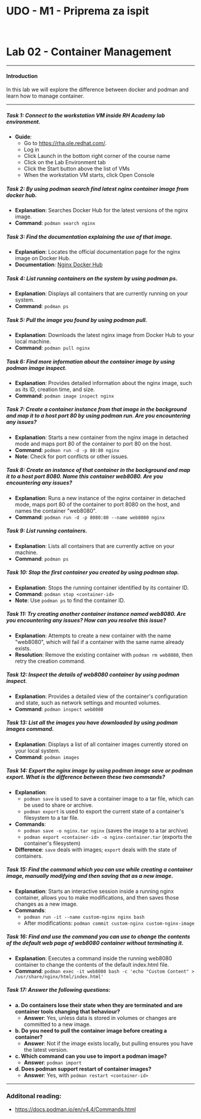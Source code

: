 # UDO - M1 - Priprema za ispit
&nbsp;
# Lab 02 - Container Management
--------------------------------------------------------------------------------------------------------------------------------

#### Introduction
In this lab we will explore the difference between docker and podman and learn how to manage container.

--------------------------------------------------------------------------------------------------------------------------------

##### **Task 1**: Connect to the workstation VM inside RH Academy lab environment.
- **Guide**: 
  - Go to https://rha.ole.redhat.com/.
  - Log in
  - Click Launch in the bottom right corner of the course name
  - Click on the Lab Environment tab
  - Click the Start button above the list of VMs
  - When the workstation VM starts, click Open Console

##### **Task 2**: By using **podman search** find latest nginx container image from docker hub.
- **Explanation**: Searches Docker Hub for the latest versions of the nginx image.
- **Command**: `podman search nginx`

##### **Task 3**: Find the documentation explaining the use of that image.
- **Explanation**: Locates the official documentation page for the nginx image on Docker Hub.
- **Documentation**: [Nginx Docker Hub](https://hub.docker.com/_/nginx)

##### **Task 4**: List running containers on the system by using **podman ps**.
- **Explanation**: Displays all containers that are currently running on your system.
- **Command**: `podman ps`

##### **Task 5**: Pull the image you found by using podman pull.
- **Explanation**: Downloads the latest nginx image from Docker Hub to your local machine.
- **Command**: `podman pull nginx`

##### **Task 6**: Find more information about the container image by using **podman image inspect**.
- **Explanation**: Provides detailed information about the nginx image, such as its ID, creation time, and size.
- **Command**: `podman image inspect nginx`

##### **Task 7**: Create a container instance from that image in the background and map it to a host port 80 by using **podman run**. Are you encountering any issues?
- **Explanation**: Starts a new container from the nginx image in detached mode and maps port 80 of the container to port 80 on the host.
- **Command**: `podman run -d -p 80:80 nginx`
- **Note**: Check for port conflicts or other issues.

##### **Task 8**: Create an instance of that container in the background and map it to a host port 8080. Name this container web8080. Are you encountering any issues?
- **Explanation**: Runs a new instance of the nginx container in detached mode, maps port 80 of the container to port 8080 on the host, and names the container "web8080".
- **Command**: `podman run -d -p 8080:80 --name web8080 nginx`

##### **Task 9**: List running containers.
- **Explanation**: Lists all containers that are currently active on your machine.
- **Command**: `podman ps`

##### **Task 10**: Stop the first container you created by using **podman stop**.
- **Explanation**: Stops the running container identified by its container ID.
- **Command**: `podman stop <container-id>`
- **Note**: Use `podman ps` to find the container ID.

##### **Task 11**: Try creating another container instance named web8080. Are you encountering any issues? How can you resolve this issue?
- **Explanation**: Attempts to create a new container with the name "web8080", which will fail if a container with the same name already exists.
- **Resolution**: Remove the existing container with `podman rm web8080`, then retry the creation command.

##### **Task 12**: Inspect the details of web8080 container by using **podman inspect**.
- **Explanation**: Provides a detailed view of the container's configuration and state, such as network settings and mounted volumes.
- **Command**: `podman inspect web8080`

##### **Task 13**: List all the images you have downloaded by using **podman images** command.
- **Explanation**: Displays a list of all container images currently stored on your local system.
- **Command**: `podman images`

##### **Task 14**: Export the nginx image by using **podman image save** or **podman export**. What is the difference between these two commands?
- **Explanation**: 
  - `podman save` is used to save a container image to a tar file, which can be used to share or archive.
  - `podman export` is used to export the current state of a container's filesystem to a tar file.
- **Commands**:
  - `podman save -o nginx.tar nginx` (saves the image to a tar archive)
  - `podman export <container-id> -o nginx-container.tar` (exports the container's filesystem)
- **Difference**: `save` deals with images; `export` deals with the state of containers.

##### **Task 15**: Find the command which you can use while creating a container image, manually modifying and then saving that as a new image.
- **Explanation**: Starts an interactive session inside a running nginx container, allows you to make modifications, and then saves those changes as a new image.
- **Commands**:
  - `podman run -it --name custom-nginx nginx bash`
  - After modifications: `podman commit custom-nginx custom-nginx-image`

##### **Task 16**: Find and use the command you can use to change the contents of the default web page of web8080 container without terminating it.
- **Explanation**: Executes a command inside the running web8080 container to change the contents of the default index.html file.
- **Command**: `podman exec -it web8080 bash -c 'echo "Custom Content" > /usr/share/nginx/html/index.html'`

##### **Task 17**: Answer the following questions:
- **a. Do containers lose their state when they are terminated and are container tools changing that behaviour?**
  - **Answer**: Yes, unless data is stored in volumes or changes are committed to a new image.
- **b. Do you need to pull the container image before creating a container?**
  - **Answer**: Not if the image exists locally, but pulling ensures you have the latest version.
- **c. Which command can you use to import a podman image?**
  - **Answer**: `podman import`
- **d. Does podman support restart of container images?**
  - **Answer**: Yes, with `podman restart <container-id>`

--------------------------------------------------------------------------------------------------------------------------------
### Additonal reading:
- https://docs.podman.io/en/v4.4/Commands.html
&nbsp;